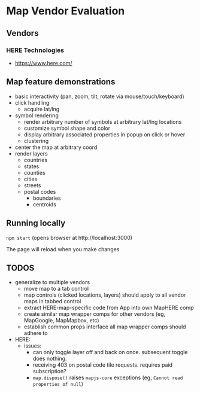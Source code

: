 # Map Vendor Evaluation

## Vendors

### HERE Technologies

- https://www.here.com/

## Map feature demonstrations

- basic interactivity (pan, zoom, tilt, rotate via mouse/touch/keyboard)
- click handling
  - acquire lat/lng
- symbol rendering
  - render arbitrary number of symbols at arbitrary lat/lng locations
  - customize symbol shape and color
  - display arbitrary associated properties in popup on click or hover
  - clustering
- center the map at arbitrary coord
- render layers
  - countries
  - states
  - counties
  - cities
  - streets
  - postal codes
    - boundaries
    - centroids

## Running locally

`npm start` (opens browser at http://localhost:3000)

The page will reload when you make changes

## TODOS

- generalize to multiple vendors
  - move map to a tab control
  - map controls (clicked locations, layers) should apply to all vendor maps in tabbed control
  - extract HERE-map-specific code from App into own MapHERE comp
  - create similar map wrapper comps for other vendors (eg, MapGoogle, MapMapbox, etc)
  - establish common props interface all map wrapper comps should adhere to
- HERE:
  - issues:
    - can only toggle layer off and back on once. subsequent toggle does nothing.
    - receiving 403 on postal code tile requests. requires paid subscription?
    - `map.dispose()` raises `mapjs-core` exceptions (eg, `Cannot read properties of null`)
